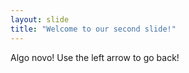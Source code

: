 ```yaml
---
layout: slide
title: "Welcome to our second slide!"
---
```

Algo novo!
Use the left arrow to go back!
